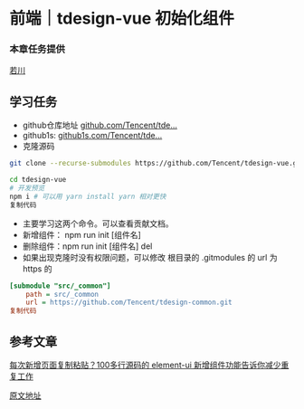 # 前端｜tdesign-vue 初始化组件

### 本章任务提供

[若川](https://juejin.cn/user/1415826704971918 "https://juejin.cn/user/1415826704971918")

## 学习任务

* github仓库地址 [github.com/Tencent/tde…](https://link.juejin.cn?target=https%3A%2F%2Fgithub.com%2FTencent%2Ftdesign-vue%2Fblob%2Fdevelop%2Fscript%2Finit%2Findex.js "https://link.juejin.cn?target=https%3A%2F%2Fgithub.com%2FTencent%2Ftdesign-vue%2Fblob%2Fdevelop%2Fscript%2Finit%2Findex.js")
* github1s: [github1s.com/Tencent/tde…](https://link.juejin.cn?target=https%3A%2F%2Fgithub1s.com%2FTencent%2Ftdesign-vue%2Fblob%2Fdevelop%2Fscript%2Finit%2Findex.js "https://link.juejin.cn?target=https%3A%2F%2Fgithub1s.com%2FTencent%2Ftdesign-vue%2Fblob%2Fdevelop%2Fscript%2Finit%2Findex.js")
* 克隆源码

```bash
git clone --recurse-submodules https://github.com/Tencent/tdesign-vue.git

cd tdesign-vue
# 开发预览
npm i # 可以用 yarn install yarn 相对更快
复制代码
```

* 主要学习这两个命令。可以查看贡献文档。
* 新增组件： npm run init \[组件名\]
* 删除组件：npm run init \[组件名\] del
* 如果出现克隆时没有权限问题，可以修改 根目录的 .gitmodules 的 url 为 https 的

```ini
[submodule "src/_common"]
	path = src/_common
	url = https://github.com/Tencent/tdesign-common.git
复制代码
```

## 参考文章

[每次新增页面复制粘贴？100多行源码的 element-ui 新增组件功能告诉你减少重复工作](https://juejin.cn/post/7031331765482422280 "https://juejin.cn/post/7031331765482422280")

[原文地址](https://juejin.cn/book/7169108142868365349/section/7169108142893203487)